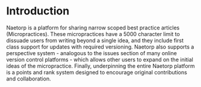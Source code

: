 # Introduction

Naetorp is a platform for sharing narrow scoped best practice articles \(Micropractices\). These micropractices have a 5000 character limit to dissuade users from writing beyond a single idea, and they include first class support for updates with required versioning. Naetorp also supports a perspective system - analogous to the issues section of many online version control platforms - which allows other users to expand on the initial ideas of the micropractice. Finally, underpinning the entire Naetorp platform is a points and rank system designed to encourage original contributions and collaboration.